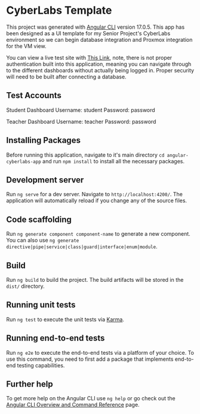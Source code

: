 # CyberLabs Template

This project was generated with [Angular CLI](https://github.com/angular/angular-cli) version 17.0.5. This app has been designed as a UI template for my Senior Project's CyberLabs environment so we can begin database integration and Proxmox integration for the VM view. 

You can view a live test site with [This Link](https://zacharycvivian.github.io/angular-cyberlabs-app/login), note, there is not proper authentication built into this application, meaning you can navigate through to the different dashboards without actually being logged in. Proper security will need to be built after connecting a database. 

## Test Accounts

Student Dashboard
Username: student 
Password: password

Teacher Dashboard
Username: teacher
Password: password

## Installing Packages

Before running this application, navigate to it's main directory `cd angular-cyberlabs-app` and run `npm install` to install all the necessary packages.

## Development server

Run `ng serve` for a dev server. Navigate to `http://localhost:4200/`. The application will automatically reload if you change any of the source files.

## Code scaffolding

Run `ng generate component component-name` to generate a new component. You can also use `ng generate directive|pipe|service|class|guard|interface|enum|module`.

## Build

Run `ng build` to build the project. The build artifacts will be stored in the `dist/` directory.

## Running unit tests

Run `ng test` to execute the unit tests via [Karma](https://karma-runner.github.io).

## Running end-to-end tests

Run `ng e2e` to execute the end-to-end tests via a platform of your choice. To use this command, you need to first add a package that implements end-to-end testing capabilities.

## Further help

To get more help on the Angular CLI use `ng help` or go check out the [Angular CLI Overview and Command Reference](https://angular.io/cli) page.